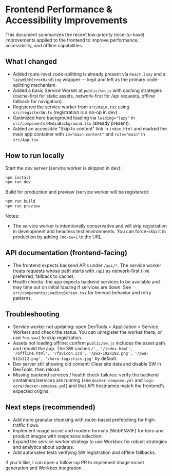 # Frontend Performance & Accessibility Improvements

This document summarizes the recent low-priority (nice-to-have) improvements applied to the frontend to improve performance, accessibility, and offline capabilities.

## What I changed
- Added route-level code-splitting is already present via `React.lazy` and a `lazyWithErrorHandling` wrapper — kept and left as the primary code-splitting mechanism.
- Added a basic Service Worker at `public/sw.js` with caching strategies (cache-first for static assets, network-first for /api requests, offline fallback for navigation).
- Registered the service worker from `src/main.tsx` using `src/registerSW.ts` (registration is a no-op in dev).
- Optimized hero background loading via `loading="lazy"` in `src/components/MediaBackground.tsx` (already present).
- Added an accessible "Skip to content" link in `index.html` and marked the main app container with `id="main-content"` and `role="main"` in `src/App.tsx`.

## How to run locally

Start the dev server (service worker is skipped in dev):

```bash
npm install
npm run dev
```

Build for production and preview (service worker will be registered):

```bash
npm run build
npm run preview
```

Notes:
- The service worker is intentionally conservative and will skip registration in development and headless test environments. You can force-skip it in production by adding `?no-sw=1` to the URL.

## API documentation (frontend-facing)

- The frontend expects backend APIs under `/api/*`. The service worker treats requests whose path starts with `/api` as network-first (live preferred, fallback to cache).
- Health checks: the app expects backend services to be available and may time out on initial loading if services are down. See `src/components/LoadingScreen.tsx` for timeout behavior and retry patterns.

## Troubleshooting

- Service worker not updating: open DevTools > Application > Service Workers and check the status. You can unregister the worker there, or use `?no-sw=1` to skip registration.
- Assets not loading offline: confirm `public/sw.js` includes the asset path and rebuild the app. The SW caches `/', '/index.html', '/offline.html', '/favicon.ico', '/pwa-192x192.png', '/pwa-512x512.png', '/hero-logistics.jpg'` by default.
- Dev server still showing old content: Clear site data and disable SW in DevTools, then reload.
- Missing backend services / health check failures: verify the backend containers/services are running (see `docker-compose.yml` and `logi-core/docker-compose.yml`) and that API hostnames match the frontend's expected origins.

## Next steps (recommended)

- Add more granular chunking with route-based prefetching for high-traffic flows.
- Implement image srcset and modern formats (WebP/AVIF) for hero and product images with responsive selection.
- Expand the service worker strategy to use Workbox for robust strategies and analytics about updates.
- Add automated tests verifying SW registration and offline fallbacks.

If you'd like, I can open a follow-up PR to implement image srcset generation and Workbox integration.
